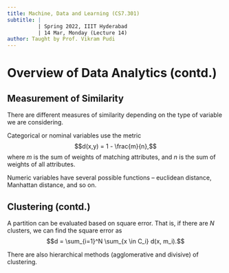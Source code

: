 ```yaml
---
title: Machine, Data and Learning (CS7.301)
subtitle: |
          | Spring 2022, IIIT Hyderabad
          | 14 Mar, Monday (Lecture 14)
author: Taught by Prof. Vikram Pudi
---
```


# Overview of Data Analytics (contd.)
## Measurement of Similarity
There are different measures of similarity depending on the type of variable we are considering.  

Categorical or nominal variables use the metric
$$d(x,y) = 1 - \frac{m}{n},$$
where $m$ is the sum of weights of matching attributes, and $n$ is the sum of weights of all attributes.  

Numeric variables have several possible functions – euclidean distance, Manhattan distance, and so on.

## Clustering (contd.)
A partition can be evaluated based on square error. That is, if there are $N$ clusters, we can find the square error as
$$d = \sum_{i=1}^N \sum_{x \in C_i} d(x, m_i).$$

There are also hierarchical methods (agglomerative and divisive) of clustering.